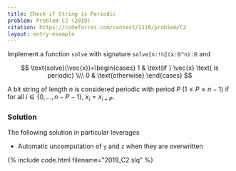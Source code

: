 ```yaml
---
title: Check if String is Periodic
problem: Problem C2 (2019)
citation: https://codeforces.com/contest/1116/problem/C2
layout: entry-example
---
```


Implement a function `solve` with signature `solve[n:!ℕ](x:𝔹^n):𝔹` and

$$
\text{solve}(\vec{x})=\begin{cases}
1 & \text{if } \vec{x} \text{ is periodic} \\\\
0 & \text{otherwise}
\end{cases}
$$

A bit string of length $n$ is considered periodic with period $P$ ($1 \leq P
\leq n-1$) if for all $i \in \{0,\dots, n-P-1\}$, $x_i=x_{i+P}$.

### Solution

The following solution in particular leverages

- Automatic uncomputation of `y` and `z` when they are overwritten

{% include code.html filename="2019_C2.slq" %}
